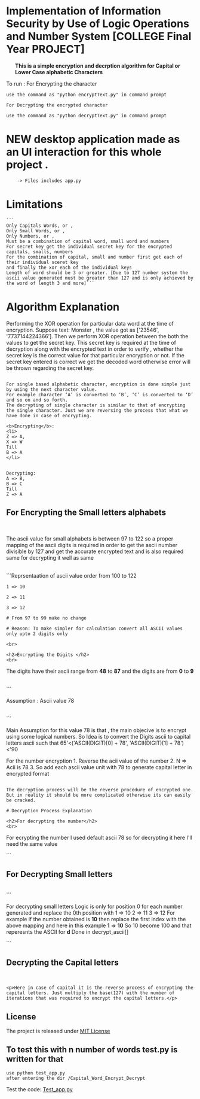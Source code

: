 # Implementation of Information Security by Use of Logic Operations and Number System [COLLEGE Final Year PROJECT]

<b><ul>This is a simple encryption and decrption algorithm for Capital or Lower Case alphabetic Characters</ul></b>

To run :
    For Encrypting the character

    use the command as "python encryptText.py" in command prompt

    For Decrypting the encrypted character

    use the command as "python decryptText.py" in command prompt
    
# NEW desktop application made as an UI interaction for this whole project .
        -> Files includes app.py

# Limitations

    ```
    Only Capitals Words, or ,
    Only Small Words, or ,
    Only Numbers, or ,
    Must be a combination of capital word, small word and numbers
    For secret key get the individual secret key for the encrypted capitals, smalls, numbers 
    For the combination of capital, small and number first get each of their individual sceret key
    and finally the xor each of the individual keys
    Length of word should be 3 or greater. [Due to 127 number system the ascii value generated must be greater than 127 and is only achieved by the word of length 3 and more]```

# Algorithm Explanation

Performing the XOR operation for particular data word at the time of encryption. 
Suppose text: Monster , the value got as ['23546', '7737144224366’].
Then we perform XOR operation between the both the values to get the secret key.
This secret key is required at the time of decryption along with the encrypted text in order to verify , whether the secret key is the correct value for that particular encryption or not.
If the secret key entered is correct we get the decoded word otherwise error will be thrown regarding the secret key. 

``` TODO this is depricated due to ahead comlexity issues and is more challenging to solve because the minimum length of the encrypted word must be 3 or more other base(127) number system can't be used because the ascii length obtained is less than 127 and can't be divided using 127. 

For single based alphabetic character, encryption is done simple just by using the next character value.
For example character ‘A’ is converted to ‘B’, ‘C’ is converted to ‘D’  and so on and so forth.
The decrypting of single character is similar to that of encrypting the single character. Just we are reversing the process that what we have done in case of encrypting.

<b>Encrypting</b>:  
<li>
Z => A,
X => W
Till
B => A
</li>


Decrypting:
A => B,
B => C
Till
Z => A
```

<h2>For Encrypting the Small letters alphabets</h2>
<br>
<p>The ascii value for small alphabets is between 97 to 122 so a proper mapping of the ascii digits is required in order to get the ascii number divisible by 127 and get the accurate encrypted text and is also required same for decrypting it well as same</p>
<br>
```Reprsentaation of ascii value order from 100 to 122

    1 => 10
    
    2 => 11
    
    3 => 12
    
    # From 97 to 99 make no change 
    
    # Reason: To make simpler for calculation convert all ASCII values only upto 2 digits only
 ```
 <br>

 <h2>Encrypting the Digits </h2>
<br>
```
<p>The digits have their ascii range from <b>48</b> to <b>87</b> and the digits are from <b>0</b> to <b>9</b></p>
<br>
```
<p>Assumption : Ascii value 78</p>
<br>
```
<p>Main Assumption for this value 78 is that , the main objecive is to encrypt using some logical numbers. So Idea is to convert the Digits ascii to capital letters ascii such that
    65'<('ASCII(DIGIT)[0] + 78', 'ASCII(DIGIT)[1] + 78')<'90
</p> 
For the number encryption
            1. Reverse the acii value of the number
            2. N => Acii is 78
            3. So add each ascii value unit with 78 to generate capital letter in encrypted format  

```

The decryption process will be the reverse procedure of encrypted one. But in reality it should be more complicated otherwise its can easily be cracked.

# Decryption Process Explanation

<h2>For decrypting the number</h2>
<br>
```
<p>For ecrypting the number I used default ascii 78 so for decrypting it here I'll need the same value</p>
```
<br>

<h2>For Decrypting Small letters</h2>
<br>
```
<p>For decrypting small letters Logic is only for position 0 for each number generated and replace the 0th position with
    1 => 10
    2 => 11
    3 => 12
    For example if the number obtained is <b>10</b> then replace the first index with the above mapping and here in this example <b>1</b> => <b>10</b>
    So 10 become 100 and that reperesnts the ASCII for <b>d</b>
    Done in decrypt_ascii[]</p>
```
<br>

<h2>Decrypting the Capital letters</h2>
<br>

```<p>Here in case of capital it is the reverse process of encrypting the capital letters. Just multiply the base(127) with the number of iterations that was required to encrypt the capital letters.</p>```

<h2>License</h2>

<p>The project is released under <a href="https://github.com/sandeepmaxpayne/Capital_Word_Encrypt_Decrypt/blob/master/LICENSE">MIT License</a></p>

<h2> To test this with n number of words test.py is written for that </h2>

``` To run this on terminal
use python test_app.py 
after entering the dir /Capital_Word_Encrypt_Decrypt
```

<p>Test the code: <a href="https://github.com/sandeepmaxpayne/Capital_Word_Encrypt_Decrypt/blob/master/test_app.py">Test_app.py</a></p>

